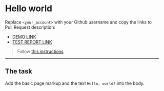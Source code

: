 # Hello world
Replace `<your_account>` with your Github username and copy the links to Pull Request description:
- [DEMO LINK](https://oksanashvets1.github.io/layout_hello-world/)
- [TEST REPORT LINK](https://oksanashvets1.github.io/layout_hello-world/report/html_report/)

> Follow [this instructions](https://mate-academy.github.io/layout_task-guideline/#how-to-solve-the-layout-tasks-on-github)
___

## The task 
Add the basic page markup and the text `Hello, world!` into the body.
